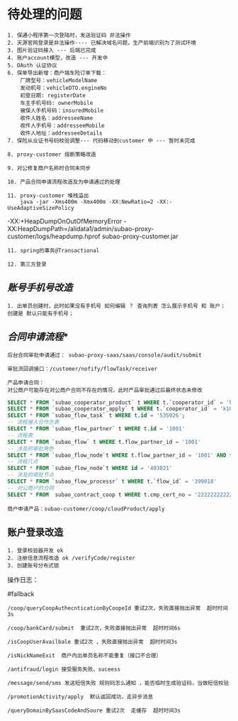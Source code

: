 # **待处理的问题**
	1. 保通小程序第一次登陆时，发送验证码 非法操作	
	2. 天源官网登录是非法操作---- 已解决域名问题，生产前端识别为了测试环境
	3. 图片验证码接入 --- 后端已完成
	4. 账户account模型，改造 --- 开发中				
	5. OAuth 认证协议  
	6. 保单导出新增：商户端车险订单下载：
		厂牌型号：vehicleModelName
		发动机号：vehicleDTO.engineNo
		初登日期: registerDate 
		车主手机号码: ownerMobile
		被保人手机号码：insuredMobile
		收件人姓名：addresseeName
		收件人手机号：addresseeMobile
		收件人地址：addresseeDetails
	7. 保险从业证书号码校验调整--- 代码移动到customer 中 --- 暂时未完成
	
	8. proxy-customer 熔断策略改造
	
	9. 对公修复商户名称时合同未同步
	
	10. 产品合同申请流程改造及为申请通过的处理
	
	11. proxy-customer 堆栈溢出 
		java -jar -Xms400m -Xmx400m -XX:NewRatio=2 -XX:-UseAdaptiveSizePolicy 
-XX:+HeapDumpOnOutOfMemoryError -XX:HeapDumpPath=/alidata1/admin/subao-proxy-customer/logs/heapdump.hprof subao-proxy-customer.jar

	11. spring的事务@Transactional 
	
	12. 第三方登录

## *账号手机号改造*
	1. 出单员创建时，此时如果没有手机号 如何编辑 ？ 查询列表 怎么展示手机号 和 账户；创建是 默认只能有手机号；
	



## *合同申请流程**

	后台合同审批申请通过： subao-proxy-saas/saas/console/audit/submit
	
	审批流回调接口：/customer/nofify/flowTask/receiver
	
	产品申请合同：
	对公商户可能存在对公商户合同不存在的情况，此时产品审批通过后最终状态未修改
```sql
SELECT * FROM `subao_cooperator_product` t WHERE t.`cooperator_id` = 'k1055oqw' AND t.`product_id` = '10459';
SELECT * FROM `subao_cooperator_apply` t WHERE t.`cooperator_id` = 'k1055oqw';
SELECT * FROM `subao_flow_task` t WHERE t.id = '535026';
-- 流程接入合作方表
SELECT * FROM `subao_flow_partner` t WHERE t.id = '1001'
-- 流程表
SELECT * FROM `subao_flow` t WHERE t.flow_partner_id = '1001'
-- 涉及的审批角色
SELECT * FROM `subao_flow_node`t WHERE t.flow_partner_id = '1001' AND t.flow_id = '1001';
-- 流程几点
SELECT * FROM `subao_flow_node`t WHERE id = '403021'
-- 涉及的审批节点
SELECT * FROM `subao_flow_processr` t WHERE t.`flow_id` = '399018'
-- 对公商户的合同
SELECT * FROM  subao_contract_coop t WHERE t.cmp_cert_no = '22222222222222'
```
	商户申请产品：subao-customer/coop/cloudProduct/apply
	
	
## 账户登录改造
	1. 登录校验器开发 ok
	2. 注册信息流程改造 ok /verifyCode/register
	3. 创建账号分布式锁
	
	
	
操作日志：
	


#fallback

	/coop/queryCoopAuthecnticationByCoopeId 重试2次，失败直接抛出异常  超时时间3s 
	
	/coop/bankCard/submit  重试2次，失败直接抛出异常  超时时间6s 	
	
	/isCoopUserAvailbale 重试2次 ，失败直接抛出异常  超时时间3s 
	
	/isNickNameExit  商户内出单员名称不能重复（接口不合理）
	
	/antifraud/login 接受服务失败，suceess 
	
	/message/send/sms 发送短信失败 规则码怎么通知 ，能否临时生成验证码，当做短信校验
	
	/promotionActivity/apply  默认返回成功，走异步消息

	/queryDomainBySaasCodeAndSoure 重试2次  走缓存  超时时间3s 
